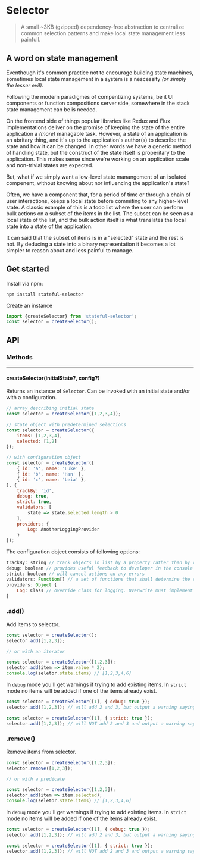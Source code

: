 # Selector
> A small ~3KB (gzipped) dependency-free abstraction to centralize common selection patterns and make local state management less painfull.

## A word on state management
Eventhough it's common practice not to encourage building state machines, sometimes local state management in a system is a nescessity _(or simply the lesser evil)_.

Following the modern paradigmes of compentizing systems, be it UI components or function compositions server side, somewhere in the stack state management ~~can be~~ is needed.

On the frontend side of things popular libraries like Redux and Flux implementations deliver on the promise of keeping the state of the entire application a _(more)_ managable task. However, a state of an application is an abritary thing, and it's up to the application's author(s) to describe the state and how it can be changed.
In other words we have a generic method of handling state, but the construct of the state itself is properitary to the application. This makes sense since we're working on an application scale and non-trivial states are expected.

But, what if we simply want a low-level state manangement of an isolated compenent, without knowing about nor influencing the application's state?

Often, we have a component that, for a period of time or through a chain of user interactions, keeps a local state before commiting to any higher-level state. 
A classic example of this is a todo list where the user can perform bulk actions on a subset of the items in the list.
The subset can be seen as a local state of the list, and the bulk action itself is what translates the local state into a state of the application.

It can said that the subset of items is in a "selected" state and the rest is not.
By deducing a state into a binary representation it becomes a lot simpler to reason about and less painful to manage.

## Get started

Install via npm:

`npm install stateful-selector`

Create an instance
```js
import {createSelector} from 'stateful-selector';
const selector = createSelector();
```

## API
### Methods
---
#### createSelector(initialState?, config?)
Returns an instance of `Selector`. 
Can be invoked with an initial state and/or with a configuration.
```js
// array describing initial state
const selector = createSelector([1,2,3,4]);
```

```js
// state object with predetermined selections
const selector = createSelector({
    items: [1,2,3,4],
    selected: [1,2]
});
```
```js
// with configuration object
const selector = createSelector([
    { id: 'a', name: 'Luke' },
    { id: 'b', name: 'Han' },
    { id: 'c', name: 'Leia' },
], {
    trackBy: 'id',
    debug: true,
    strict: true,
    validators: [
        state => state.selected.length > 0
    ],
    providers: {
        Log: AnotherLoggingProvider
    }
});
```

The configuration object consists of following options:
```js
trackBy: string // track objects in list by a property rather than by reference
debug: boolean // provides useful feedback to developer in the console
strict: boolean // will cancel actions on any errors
validators: Function[] // a set of functions that shall determine the validity of the instance
providers: Object {
    Log: Class // override Class for logging. Overwrite must implement the Slc.StateLog interface
}
```

### .add()
Add items to selector.
```js
const selector = createSelector();
selector.add([1,2,3]);

// or with an iterator

const selector = createSelector([1,2,3]);
selector.add(item => item.value * 2);
console.log(seletor.state.items) // [1,2,3,4,6]
```

In `debug` mode you'll get warnings if trying to add existing items. In `strict` mode no items will be added if one of the items already exist.

```js
const selector = createSelector([1], { debug: true });
selector.add([1,2,3]); // will add 2 and 3, but output a warning saying that 1 is an existing item
```

```js
const selector = createSelector([1], { strict: true });
selector.add([1,2,3]); // will NOT add 2 and 3 and output a warning saying that 1 is an existing item
```

### .remove()
Remove items from selector.
```js
const selector = createSelector([1,2,3]);
selector.remove([1,2,3]);

// or with a predicate

const selector = createSelector([1,2,3]);
selector.add(item => item.selected);
console.log(seletor.state.items) // [1,2,3,4,6]
```

In `debug` mode you'll get warnings if trying to add existing items. In `strict` mode no items will be added if one of the items already exist.

```js
const selector = createSelector([1], { debug: true });
selector.add([1,2,3]); // will add 2 and 3, but output a warning saying that 1 is an existing item
```

```js
const selector = createSelector([1], { strict: true });
selector.add([1,2,3]); // will NOT add 2 and 3 and output a warning saying that 1 is an existing item
```
